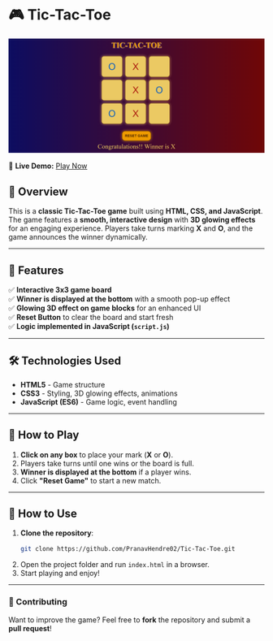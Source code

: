 # 🎮 Tic-Tac-Toe  
![image alt](https://github.com/PranavHendre02/Games/blob/57dd1288f3e0bd67bb05c6e8750ce886416a5b92/Tic-Tac-Toe/TIC-TAC-TOE.png)

🔗 **Live Demo:** [Play Now](https://pranavhendre02.github.io/Tic-Tac-Toe/)  

## 🚀 Overview  

This is a **classic Tic-Tac-Toe game** built using **HTML, CSS, and JavaScript**. The game features a **smooth, interactive design** with **3D glowing effects** for an engaging experience. Players take turns marking **X** and **O**, and the game announces the winner dynamically.  

---

## 🎨 Features  

✅ **Interactive 3x3 game board**  
✅ **Winner is displayed at the bottom** with a smooth pop-up effect  
✅ **Glowing 3D effect on game blocks** for an enhanced UI  
✅ **Reset Button** to clear the board and start fresh  
✅ **Logic implemented in JavaScript (`script.js`)**  

---

## 🛠️ Technologies Used  

- **HTML5** - Game structure  
- **CSS3** - Styling, 3D glowing effects, animations  
- **JavaScript (ES6)** - Game logic, event handling  

---

## 📌 How to Play  

1. **Click on any box** to place your mark (**X** or **O**).  
2. Players take turns until one wins or the board is full.  
3. **Winner is displayed at the bottom** if a player wins.  
4. Click **"Reset Game"** to start a new match.  

---

## 📌 How to Use  

1. **Clone the repository**:  
   ```sh
   git clone https://github.com/PranavHendre02/Tic-Tac-Toe.git
   ```
2. Open the project folder and run `index.html` in a browser.  
3. Start playing and enjoy!  

---

### 🤝 Contributing  

Want to improve the game? Feel free to **fork** the repository and submit a **pull request**!  

